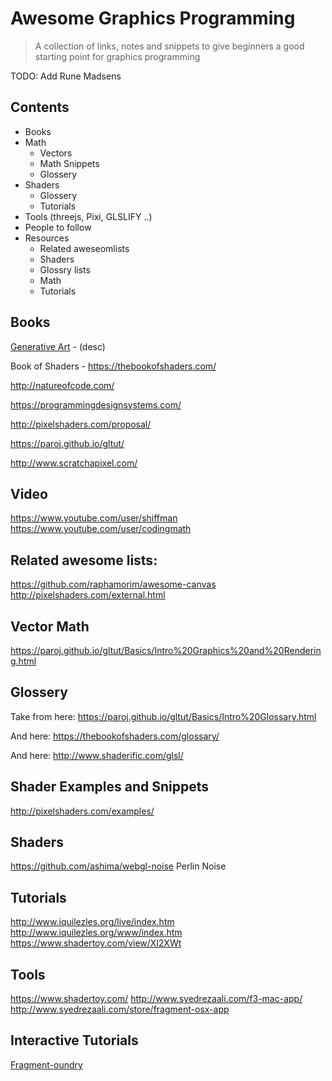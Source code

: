 # Awesome Graphics Programming
> A collection of links, notes and snippets to give beginners a good starting point for graphics programming

TODO: Add Rune Madsens

## Contents
* Books
* Math
  * Vectors
  * Math Snippets
  * Glossery
* Shaders
  * Glossery
  * Tutorials
* Tools (threejs, Pixi, GLSLIFY ..)
* People to follow
* Resources
  * Related aweseomlists
  * Shaders
  * Glossry lists
  * Math
  * Tutorials

## Books
[Generative Art]() - (desc)

Book of Shaders - https://thebookofshaders.com/

http://natureofcode.com/

https://programmingdesignsystems.com/

http://pixelshaders.com/proposal/

https://paroj.github.io/gltut/

http://www.scratchapixel.com/

## Video
https://www.youtube.com/user/shiffman
https://www.youtube.com/user/codingmath


## Related awesome lists:
https://github.com/raphamorim/awesome-canvas
http://pixelshaders.com/external.html


## Vector Math
https://paroj.github.io/gltut/Basics/Intro%20Graphics%20and%20Rendering.html


## Glossery
Take from here:
https://paroj.github.io/gltut/Basics/Intro%20Glossary.html

And here:
https://thebookofshaders.com/glossary/

And here:
http://www.shaderific.com/glsl/


## Shader Examples and Snippets
http://pixelshaders.com/examples/

## Shaders
https://github.com/ashima/webgl-noise Perlin Noise

## Tutorials
http://www.iquilezles.org/live/index.htm
http://www.iquilezles.org/www/index.htm
https://www.shadertoy.com/view/Xl2XWt

## Tools
https://www.shadertoy.com/
http://www.syedrezaali.com/f3-mac-app/
http://www.syedrezaali.com/store/fragment-osx-app


## Interactive Tutorials
[Fragment-oundry](http://hughsk.io/fragment-foundry)

